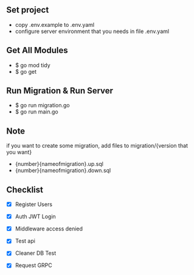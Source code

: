 ## Set project

- copy .env.example to .env.yaml
- configure server environment that you needs in file .env.yaml

## Get All Modules

- $ go mod tidy
- $ go get

## Run Migration & Run Server

- $ go run migration.go
- $ go run main.go

## Note

if you want to create some migration, add files to migration/{version that you want}

- {number}{nameofmigration}.up.sql
- {number}{nameofmigration}.down.sql

## Checklist

- [x] Register Users
- [x] Auth JWT Login
- [x] Middleware access denied
- [x] Test api
- [x] Cleaner DB Test
- [x] Request GRPC

